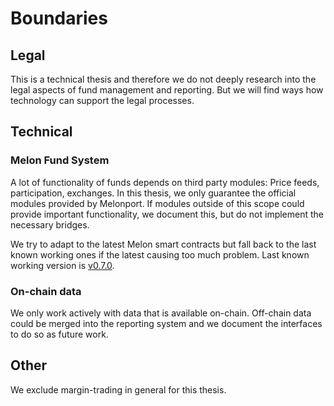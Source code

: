 # Boundaries

## Legal

This is a technical thesis and therefore we do not deeply research into the legal aspects of fund management and reporting. But we will find ways how technology can support the legal processes.

## Technical

### Melon Fund System

A lot of functionality of funds depends on third party modules: Price feeds, participation, exchanges. In this thesis, we only guarantee the official modules provided by Melonport. If modules outside of this scope could provide important functionality, we document this, but do not implement the necessary bridges.

We try to adapt to the latest Melon smart contracts but fall back to the last known working ones if the latest causing too much problem. Last known working version is [v0.7.0](https://github.com/melonproject/smart-contracts/tree/v0.7.0).

### On-chain data

We only work actively with data that is available on-chain. Off-chain data could be merged into the reporting system and we document the interfaces to do so as future work.

## Other

We exclude margin-trading in general for this thesis.
